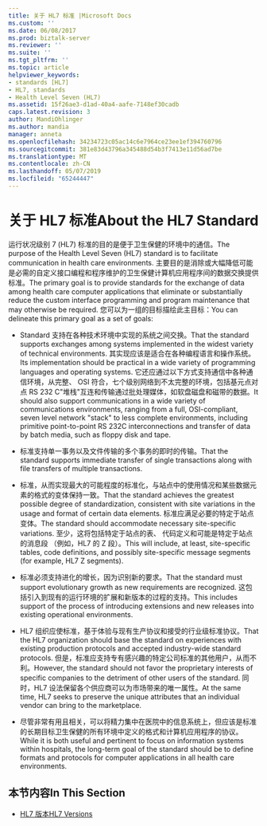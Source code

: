 ```yaml
---
title: 关于 HL7 标准 |Microsoft Docs
ms.custom: ''
ms.date: 06/08/2017
ms.prod: biztalk-server
ms.reviewer: ''
ms.suite: ''
ms.tgt_pltfrm: ''
ms.topic: article
helpviewer_keywords:
- standards [HL7]
- HL7, standards
- Health Level Seven (HL7)
ms.assetid: 15f26ae3-d1ad-40a4-aafe-7148ef30cadb
caps.latest.revision: 3
author: MandiOhlinger
ms.author: mandia
manager: anneta
ms.openlocfilehash: 34234723c05ac14c6e7964ce23ee1ef394760796
ms.sourcegitcommit: 381e83d43796a345488d54b3f7413e11d56ad7be
ms.translationtype: MT
ms.contentlocale: zh-CN
ms.lasthandoff: 05/07/2019
ms.locfileid: "65244447"
---
```

# <a name="about-the-hl7-standard"></a><span data-ttu-id="8549c-102">关于 HL7 标准</span><span class="sxs-lookup"><span data-stu-id="8549c-102">About the HL7 Standard</span></span>
<span data-ttu-id="8549c-103">运行状况级别 7 (HL7) 标准的目的是便于卫生保健的环境中的通信。</span><span class="sxs-lookup"><span data-stu-id="8549c-103">The purpose of the Health Level Seven (HL7) standard is to facilitate communication in health care environments.</span></span> <span data-ttu-id="8549c-104">主要目的是消除或大幅降低可能是必需的自定义接口编程和程序维护的卫生保健计算机应用程序间的数据交换提供标准。</span><span class="sxs-lookup"><span data-stu-id="8549c-104">The primary goal is to provide standards for the exchange of data among health care computer applications that eliminate or substantially reduce the custom interface programming and program maintenance that may otherwise be required.</span></span> <span data-ttu-id="8549c-105">您可以为一组的目标描绘此主目标：</span><span class="sxs-lookup"><span data-stu-id="8549c-105">You can delineate this primary goal as a set of goals:</span></span>  
  
-   <span data-ttu-id="8549c-106">Standard 支持在各种技术环境中实现的系统之间交换。</span><span class="sxs-lookup"><span data-stu-id="8549c-106">That the standard supports exchanges among systems implemented in the widest variety of technical environments.</span></span> <span data-ttu-id="8549c-107">其实现应该是适合在各种编程语言和操作系统。</span><span class="sxs-lookup"><span data-stu-id="8549c-107">Its implementation should be practical in a wide variety of programming languages and operating systems.</span></span> <span data-ttu-id="8549c-108">它还应通过以下方式支持通信中各种通信环境，从完整、 OSI 符合，七个级别网络到不太完整的环境，包括基元点对点 RS 232 C"堆栈"互连和传输通过批处理媒体，如软盘磁盘和磁带的数据。</span><span class="sxs-lookup"><span data-stu-id="8549c-108">It should also support communications in a wide variety of communications environments, ranging from a full, OSI-compliant, seven level network "stack" to less complete environments, including primitive point-to-point RS 232C interconnections and transfer of data by batch media, such as floppy disk and tape.</span></span>  
  
-   <span data-ttu-id="8549c-109">标准支持单一事务以及文件传输的多个事务的即时的传输。</span><span class="sxs-lookup"><span data-stu-id="8549c-109">That the standard supports immediate transfer of single transactions along with file transfers of multiple transactions.</span></span>  
  
-   <span data-ttu-id="8549c-110">标准，从而实现最大的可能程度的标准化，与站点中的使用情况和某些数据元素的格式的变体保持一致。</span><span class="sxs-lookup"><span data-stu-id="8549c-110">That the standard achieves the greatest possible degree of standardization, consistent with site variations in the usage and format of certain data elements.</span></span> <span data-ttu-id="8549c-111">标准应满足必要的特定于站点变体。</span><span class="sxs-lookup"><span data-stu-id="8549c-111">The standard should accommodate necessary site-specific variations.</span></span> <span data-ttu-id="8549c-112">至少，这将包括特定于站点的表、 代码定义和可能是特定于站点的消息段 （例如，HL7 的 Z 段）。</span><span class="sxs-lookup"><span data-stu-id="8549c-112">This will include, at least, site-specific tables, code definitions, and possibly site-specific message segments (for example, HL7 Z segments).</span></span>  
  
-   <span data-ttu-id="8549c-113">标准必须支持进化的增长，因为识别新的要求。</span><span class="sxs-lookup"><span data-stu-id="8549c-113">That the standard must support evolutionary growth as new requirements are recognized.</span></span> <span data-ttu-id="8549c-114">这包括引入到现有的运行环境的扩展和新版本的过程的支持。</span><span class="sxs-lookup"><span data-stu-id="8549c-114">This includes support of the process of introducing extensions and new releases into existing operational environments.</span></span>  
  
-   <span data-ttu-id="8549c-115">HL7 组织应使标准，基于体验与现有生产协议和接受的行业级标准协议。</span><span class="sxs-lookup"><span data-stu-id="8549c-115">That the HL7 organization should base the standard on experiences with existing production protocols and accepted industry-wide standard protocols.</span></span> <span data-ttu-id="8549c-116">但是，标准应支持专有感兴趣的特定公司标准的其他用户，从而不利。</span><span class="sxs-lookup"><span data-stu-id="8549c-116">However, the standard should not favor the proprietary interests of specific companies to the detriment of other users of the standard.</span></span> <span data-ttu-id="8549c-117">同时，HL7 设法保留各个供应商可以为市场带来的唯一属性。</span><span class="sxs-lookup"><span data-stu-id="8549c-117">At the same time, HL7 seeks to preserve the unique attributes that an individual vendor can bring to the marketplace.</span></span>  
  
-   <span data-ttu-id="8549c-118">尽管非常有用且相关，可以将精力集中在医院中的信息系统上，但应该是标准的长期目标卫生保健的所有环境中定义的格式和计算机应用程序的协议。</span><span class="sxs-lookup"><span data-stu-id="8549c-118">While it is both useful and pertinent to focus on information systems within hospitals, the long-term goal of the standard should be to define formats and protocols for computer applications in all health care environments.</span></span>  
  
## <a name="in-this-section"></a><span data-ttu-id="8549c-119">本节内容</span><span class="sxs-lookup"><span data-stu-id="8549c-119">In This Section</span></span>  
  
-   [<span data-ttu-id="8549c-120">HL7 版本</span><span class="sxs-lookup"><span data-stu-id="8549c-120">HL7 Versions</span></span>](../../adapters-and-accelerators/accelerator-hl7/hl7-versions.md)